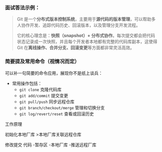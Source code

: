 ### 面试答法示例：

> Git 是一个**分布式版本控制系统**，主要用于**源代码的版本管理**，可以帮助多人协作开发、追踪代码历史、回滚版本，以及管理分支开发流程。
>
> 它的核心理念是：**快照（snapshot）+ 分布式协作**。每次提交都会把代码状态记录成一次快照，并且每个开发者本地都有完整的代码库副本，这使得 Git 在**离线操作、合并分支、回滚变更**等方面都非常灵活高效。

###  简要提及常用命令（视情况而定）

可以补一句简要的命令应用，展现你不是纸上谈兵：

- 常用操作包括：
  - `git clone` 克隆代码库
  - `git add/commit` 提交变更
  - `git pull/push` 同步远程仓库
  - `git branch/checkout/merge` 管理和切换分支
  - `git log/revert/reset` 查看或回滚历史

工作原理

初始化本地厂库   >本地厂库关联远程仓库   

修改提交 代码 -暂存区 -本地厂库 -推送远程厂库